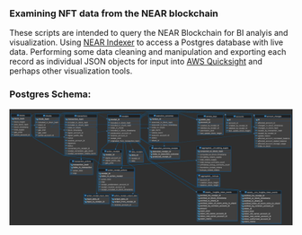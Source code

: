 ### Examining NFT data from the NEAR blockchain

These scripts are intended to query the NEAR Blockchain for BI analyis and visualization. Using [NEAR Indexer](https://github.com/near/near-indexer-for-explorer) to access a Postgres database with live data. Performing some data cleaning and manipulation and exporting each record as individual JSON objects for input into [AWS Quicksight](https://aws.amazon.com/quicksight/) and perhaps other visualization tools. 

### Postgres Schema: 
![](https://github.com/sayerjk/blockchain-data/blob/develop/near-indexer-for-explorer-db.png)
